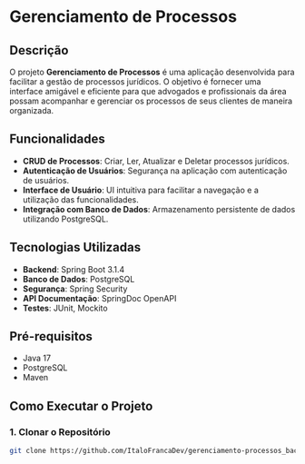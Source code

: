 # Gerenciamento de Processos

## Descrição

O projeto **Gerenciamento de Processos** é uma aplicação desenvolvida para facilitar a gestão de processos jurídicos. O objetivo é fornecer uma interface amigável e eficiente para que advogados e profissionais da área possam acompanhar e gerenciar os processos de seus clientes de maneira organizada.

## Funcionalidades

- **CRUD de Processos**: Criar, Ler, Atualizar e Deletar processos jurídicos.
- **Autenticação de Usuários**: Segurança na aplicação com autenticação de usuários.
- **Interface de Usuário**: UI intuitiva para facilitar a navegação e a utilização das funcionalidades.
- **Integração com Banco de Dados**: Armazenamento persistente de dados utilizando PostgreSQL.

## Tecnologias Utilizadas

- **Backend**: Spring Boot 3.1.4
- **Banco de Dados**: PostgreSQL
- **Segurança**: Spring Security
- **API Documentação**: SpringDoc OpenAPI
- **Testes**: JUnit, Mockito

## Pré-requisitos

- Java 17
- PostgreSQL
- Maven

## Como Executar o Projeto

### 1. Clonar o Repositório

```bash
git clone https://github.com/ItaloFrancaDev/gerenciamento-processos_backend_individual.git
